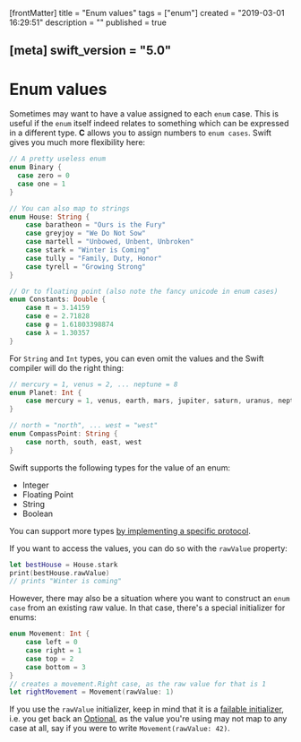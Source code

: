 [frontMatter]
title = "Enum values"
tags = ["enum"]
created = "2019-03-01 16:29:51"
description = ""
published = true

[meta]
swift_version = "5.0"
---

# Enum values

Sometimes may want to have a value assigned to each `enum` case.
This is useful if the `enum` itself indeed relates to something which
can be expressed in a different type. **C** allows you to assign numbers
to `enum cases`. Swift gives you much more flexibility here:

``` Swift
// A pretty useless enum
enum Binary {
  case zero = 0
  case one = 1
}

// You can also map to strings
enum House: String {
    case baratheon = "Ours is the Fury"
    case greyjoy = "We Do Not Sow"
    case martell = "Unbowed, Unbent, Unbroken"
    case stark = "Winter is Coming"
    case tully = "Family, Duty, Honor"
    case tyrell = "Growing Strong"
}

// Or to floating point (also note the fancy unicode in enum cases)
enum Constants: Double {
    case π = 3.14159
    case e = 2.71828
    case φ = 1.61803398874
    case λ = 1.30357
}
```

For `String` and `Int` types, you can even omit the values and the Swift
compiler will do the right thing:

``` Swift
// mercury = 1, venus = 2, ... neptune = 8
enum Planet: Int {
    case mercury = 1, venus, earth, mars, jupiter, saturn, uranus, neptune
}

// north = "north", ... west = "west"
enum CompassPoint: String {
    case north, south, east, west
}
```

Swift supports the following types for the value of an enum:

-   Integer
-   Floating Point
-   String
-   Boolean

You can support more types [by implementing a specific protocol](lnk::enum-custom-data-types).

If you want to access the values, you can do so with the `rawValue`
property:

``` Swift
let bestHouse = House.stark
print(bestHouse.rawValue)
// prints "Winter is coming"
```

However, there may also be a situation where you want to construct an
`enum case` from an existing raw value. In that case, there\'s a special
initializer for enums:

``` Swift
enum Movement: Int {
    case left = 0
    case right = 1
    case top = 2
    case bottom = 3
}
// creates a movement.Right case, as the raw value for that is 1
let rightMovement = Movement(rawValue: 1)
```

If you use the `rawValue` initializer, keep in mind that it is a
[failable
initializer](lnk::failable-initializer),
i.e. you get back an
[Optional](lnk::optional),
as the value you\'re using may not map to any case at all, say if you
were to write `Movement(rawValue: 42)`.
